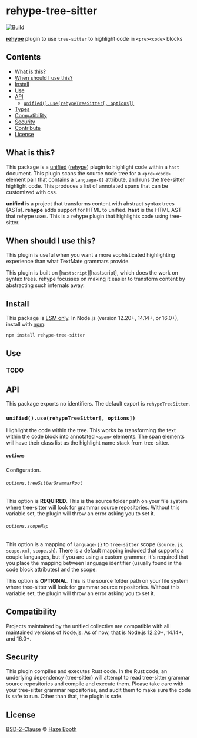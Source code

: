 # rehype-tree-sitter

[![Build][build-badge]][build]

**[rehype][]** plugin to use `tree-sitter` to highlight code in `<pre><code>` blocks

## Contents

*   [What is this?](#what-is-this)
*   [When should I use this?](#when-should-i-use-this)
*   [Install](#install)
*   [Use](#use)
*   [API](#api)
    *   [`unified().use(rehypeTreeSitter[, options])`](#unifieduserehypetreesitter-options)
*   [Types](#types)
*   [Compatibility](#compatibility)
*   [Security](#security)
*   [Contribute](#contribute)
*   [License](#license)

## What is this?

This package is a [unified][] ([rehype][]) plugin to highlight code within
a `hast` document. This plugin scans the source node tree for a `<pre><code>` element pair
that contains a `language-{}` attribute, and runs the tree-sitter highlight code. This produces a list of
annotated spans that can be customized with css.

**unified** is a project that transforms content with abstract syntax trees
(ASTs).
**rehype** adds support for HTML to unified.
**hast** is the HTML AST that rehype uses.
This is a rehype plugin that highlights code using tree-sitter.

## When should I use this?

This plugin is useful when you want a more sophisticated highlighting experience
than what TextMate grammars provide. 

This plugin is built on [`hastscript`][hastscript], which does the work on
syntax trees.
rehype focusses on making it easier to transform content by abstracting such
internals away.

## Install

This package is [ESM only](https://gist.github.com/sindresorhus/a39789f98801d908bbc7ff3ecc99d99c).
In Node.js (version 12.20+, 14.14+, or 16.0+), install with [npm][]:

```sh
npm install rehype-tree-sitter
```

## Use


### TODO

## API

This package exports no identifiers.
The default export is `rehypeTreeSitter`.

### `unified().use(rehypeTreeSitter[, options])`

Highlight the code within the tree. This works by transforming the text within the code block into annotated `<span>` elements. The span elements will have their class list as the highlight name stack from tree-sitter.

##### `options`

Configuration.

###### `options.treeSitterGrammarRoot`

This option is **REQUIRED**. This is the source folder path on your file system where tree-sitter will look for grammar
source repositories. Without this variable set, the plugin will throw an error asking you to set it.

###### `options.scopeMap`

This option is a mapping of `language-{}` to `tree-sitter` scope (`source.js`, `scope.xml`, `scope.sh`). There is a default mapping included that supports a couple languages, but if you are using a custom grammar, it's required that you place the mapping between language identifier (usually found in the code block attributes) and the scope.

This option is **OPTIONAL**. This is the source folder path on your file system where tree-sitter will look for grammar
source repositories. Without this variable set, the plugin will throw an error asking you to set it.

## Compatibility

Projects maintained by the unified collective are compatible with all maintained
versions of Node.js.
As of now, that is Node.js 12.20+, 14.14+, and 16.0+.

## Security

This plugin compiles and executes Rust code. In the Rust code, an underlying dependency (tree-sitter) will attempt to read
tree-sitter grammar source repositories and compile and execute them. Please take care with your tree-sitter grammar repositories, and
audit them to make sure the code is safe to run. Other than that, the plugin is safe.

## License

[BSD-2-Clause][license] © [Haze Booth][author]

<!-- Definitions -->

[build-badge]: https://github.com/rehypejs/rehype-raw/workflows/main/badge.svg

[build]: https://github.com/rehypejs/rehype-raw/actions

[npm]: https://docs.npmjs.com/cli/install

[license]: LICENSE

[author]: https://haz.ee

[typescript]: https://www.typescriptlang.org

[unified]: https://github.com/unifiedjs/unified

[rehype]: https://github.com/rehypejs/rehype

[hast]: https://github.com/syntax-tree/hast

[hast-util-raw]: https://github.com/syntax-tree/hast-util-raw

[parse5]: https://github.com/inikulin/parse5